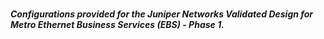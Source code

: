 # <h5> Configurations provided for the Juniper Networks Validated Design for Metro Ethernet Business Services (EBS) - Phase 1.
